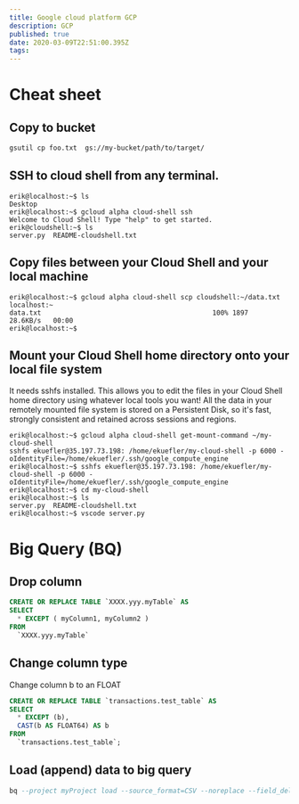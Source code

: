 ```yaml
---
title: Google cloud platform GCP
description: GCP
published: true
date: 2020-03-09T22:51:00.395Z
tags: 
---
```


# Cheat sheet

## Copy to bucket

```bash
gsutil cp foo.txt  gs://my-bucket/path/to/target/
```

## SSH to cloud shell from any terminal.

```
erik@localhost:~$ ls
Desktop
erik@localhost:~$ gcloud alpha cloud-shell ssh
Welcome to Cloud Shell! Type "help" to get started.
erik@cloudshell:~$ ls
server.py  README-cloudshell.txt
```

## Copy files between your Cloud Shell and your local machine

```
erik@localhost:~$ gcloud alpha cloud-shell scp cloudshell:~/data.txt localhost:~
data.txt                                           100% 1897    28.6KB/s   00:00
erik@localhost:~$
```

## Mount your Cloud Shell home directory onto your local file system

It needs sshfs installed. This allows you to edit the files in your Cloud Shell home directory using whatever local tools you want! All the data in your remotely mounted file system is stored on a Persistent Disk, so it's fast, strongly consistent and retained across sessions and regions.

```
erik@localhost:~$ gcloud alpha cloud-shell get-mount-command ~/my-cloud-shell
sshfs ekuefler@35.197.73.198: /home/ekuefler/my-cloud-shell -p 6000 -oIdentityFile=/home/ekuefler/.ssh/google_compute_engine
erik@localhost:~$ sshfs ekuefler@35.197.73.198: /home/ekuefler/my-cloud-shell -p 6000 -oIdentityFile=/home/ekuefler/.ssh/google_compute_engine
erik@localhost:~$ cd my-cloud-shell
erik@localhost:~$ ls
server.py  README-cloudshell.txt
erik@localhost:~$ vscode server.py
```

# Big Query (BQ)

## Drop column

```sql
CREATE OR REPLACE TABLE `XXXX.yyy.myTable` AS
SELECT
  * EXCEPT ( myColumn1, myColumn2 )
FROM
  `XXXX.yyy.myTable`
```

## Change column type

Change column b to an FLOAT

```sql
CREATE OR REPLACE TABLE `transactions.test_table` AS
SELECT
  * EXCEPT (b),
  CAST(b AS FLOAT64) AS b
FROM
  `transactions.test_table`;
```

## Load (append) data to big query

```sql
bq --project myProject load --source_format=CSV --noreplace --field_delimiter='|' --skip_leading_rows 1 myDataset.myTable gs://XXXX/XXXXX/XXXX.csv.gz
```
